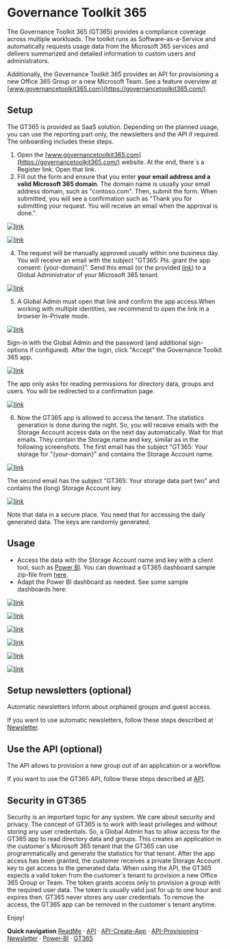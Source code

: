 # Governance Toolkit 365

The Governance Toolkit 365 (GT365) provides a compliance coverage across multiple workloads. The toolkit runs as Software-as-a-Service and automatically requests usage data from the Microsoft 365 services and delivers summarized and detailed information to custom users and administrators. 

Additionally, the Governance Toolkit 365 provides an API for provisioning a new Office 365 Group or a new Microsoft Team. See a feature overview at [www.governancetoolkit365.com](https://governancetoolkit365.com/).

## Setup

The GT365 is provided as SaaS solution. Depending on the planned usage, you can use the reporting part only, the newsletters and the API if required. The  onboarding includes these steps.

1. Open the [www.governancetoolkit365.com](https://governancetoolkit365.com/) website. At the end, there´s a Register link. Open that link.
2. Fill out the form and ensure that you enter **your email address and a valid Microsoft 365 domain**. The domain name is usually your email address domain, such as "contoso.com". Then, submit the form. When submitted, you will see a confirmation such as "Thank you for submitting your request. You will receive an email when the approval is done.".

[![link](./images/register-1.png)](./images/register-1 "Click to enlarge")

[![link](./images/register-2.png)](./images/register-2 "Click to enlarge")

4. The request will be manually approved usually within one business day. You will receive an email with the subject "GT365: Pls. grant the app consent: {your-domain}".
Send this email (or the provided [link](https://login.microsoftonline.com/common/adminconsent?client_id=f6108159-1168-475d-b3ca-be8104781bf8)) to a Global Administrator of your Microsoft 365 tenant.

[![link](./images/setup-1.png)](./images/setup-1.png "Click to enlarge")

5. A Global Admin must open that link and confirm the app access.When working with multiple identities, we recommend to open the link in a browser In-Private mode.

[![link](./images/setup-2.png)](./images/setup-2 "Click to enlarge")

Sign-in with the Global Admin and the password (and additional sign-options if configured). After the login, click "Accept" the Governance Toolkit 365 app.

[![link](./images/setup-3.png)](./images/setup-3 "Click to enlarge")

The app only asks for reading permissions for directory data, groups and users. You will be redirected to a confirmation page.

[![link](./images/setup-4.png)](./images/setup-4 "Click to enlarge")

6. Now the GT365 app is allowed to access the tenant. The statistics generation is done during the night. So, you will receive emails with the Storage Account access data on the next day automatically. Wait for that emails. They contain the Storage name and key, similar as in the following screenshots.
The first email has the subject "GT365: Your storage for "{your-domain}" and contains the Storage Account name.

[![link](./images/setup-5.png)](./images/setup-5 "Click to enlarge")

The second email has the subject "GT365: Your storage data part two" and contains the (long) Storage Account key.

[![link](./images/setup-6.png)](./images/setup-6 "Click to enlarge")

Note that data in a secure place. You need that for accessing the daily generated data. The keys are randomly generated.

## Usage

- Access the data with the Storage Account name and key with a client tool, such as [Power BI](https://powerbi.microsoft.com/en-us/downloads/). You can download a GT365 dashboard sample zip-file from [here](https://governancetoolkit365.com/download/GovernanceToolkit365-Template.zip).
- Adapt the Power BI dashboard as needed. See some sample dashboards here: 

[![link](./images/bi-demo-1.png)](./images/bi-demo-1 "Click to enlarge")

[![link](./images/bi-demo-2.png)](./images/bi-demo-2 "Click to enlarge")

[![link](./images/bi-demo-3.png)](./images/bi-demo-3 "Click to enlarge")

[![link](./images/bi-demo-4.png)](./images/bi-demo-4 "Click to enlarge")

[![link](./images/bi-demo-5.png)](./images/bi-demo-5 "Click to enlarge")

[![link](./images/bi-demo-6.png)](./images/bi-demo-6 "Click to enlarge")


## Setup newsletters (optional)

Automatic newsletters inform about orphaned groups and guest access.

If you want to use automatic newsletters, follow these steps described at [Newsletter](./newsletter.md).

## Use the API (optional)

The API allows to provision a new group out of an application or a workflow.

If you want to use the GT365 API, follow these steps described at [API](./API.md).

## Security in GT365

Security is an important topic for any system. We care about security and privacy. 
The concept of GT365 is to work with least privileges and without storing any user credentials. So, a Global Admin has to allow access for the GT365 app to read directory data and groups. This creates an application in the customer´s Microsoft 365 tenant that the GT365 can use programmatically and generate the statistics for that tenant. After the app access has been granted, the customer receives a private Storage Account key to get access to the generated data.
When using the API, the GT365 expects a valid token from the customer´s tenant to provision a new Office 365 Group or Team. The token grants access only to provision a group with the required user data. The token is usually valid just for up to one hour and expires then.
GT365 never stores any user credentials. To remove the access, the GT365 app can be removed in the customer´s tenant anytime.

Enjoy!

**Quick navigation**
[ReadMe](./readme.md) &middot; [API](./API.md) &middot; [API-Create-App](./API-create-app.md) &middot; [API-Provisioning](./API-provisioning.md) &middot; [Newsletter](./newsletter.md) &middot; [Power-BI](./power-bi.md) &middot; [GT365](https://governancetoolkit365.com/)